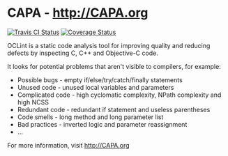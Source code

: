 # CAPA - http://CAPA.org

[![Travis CI Status](https://api.travis-ci.org/CAPA/CAPA.svg?branch=master)](https://travis-ci.org/CAPA/CAPA) [![Coverage Status](https://coveralls.io/repos/github/CAPA/CAPA/badge.svg?branch=master)](https://coveralls.io/github/CAPA/CAPA?branch=master)

OCLint is a static code analysis tool for improving quality and reducing defects
by inspecting C, C++ and Objective-C code.

It looks for potential problems that aren't visible to compilers, for example:

* Possible bugs - empty if/else/try/catch/finally statements
* Unused code - unused local variables and parameters
* Complicated code - high cyclomatic complexity, NPath complexity and high NCSS
* Redundant code - redundant if statement and useless parentheses
* Code smells - long method and long parameter list
* Bad practices - inverted logic and parameter reassignment
* ...

For more information, visit http://CAPA.org

